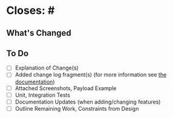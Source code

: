 <!--
    Thank you for your interest in contributing to Nautobot NetBox Importer! Please note
    that our contribution policy recommends that a feature request or bug
    report be opened for approval prior to filing a pull request. This
    helps avoid wasting time and effort on something that we might not
    be able to accept.

    Please indicate the relevant feature request or bug report below.
-->

# Closes: #<ISSUE NUMBER GOES HERE>

## What's Changed

<!--
    Please include:
    - A summary of the proposed changes
    - A sectioned breakdown for larger features under ## subheadings
    - Screenshots, example payloads where relevant:
      - Before/After for bugfixes
      - Using a new feature
-->

## To Do

<!--
    Please feel free to update todos to keep track of your own notes for WIP PRs.
-->
- [ ] Explanation of Change(s)
- [ ] Added change log fragment(s) (for more information see [the documentation](https://docs.nautobot.com/projects/core/en/stable/development/#creating-changelog-fragments))
- [ ] Attached Screenshots, Payload Example
- [ ] Unit, Integration Tests
- [ ] Documentation Updates (when adding/changing features)
- [ ] Outline Remaining Work, Constraints from Design
